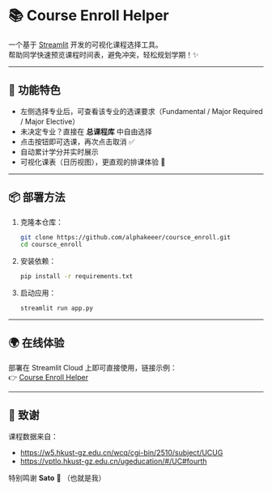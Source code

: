 

# 📚 Course Enroll Helper

一个基于 [Streamlit](https://streamlit.io) 开发的可视化课程选择工具。  
帮助同学快速预览课程时间表，避免冲突，轻松规划学期！✨

---

## 🚀 功能特色
- 左侧选择专业后，可查看该专业的选课要求（Fundamental / Major Required / Major Elective）
- 未决定专业？直接在 **总课程库** 中自由选择
- 点击按钮即可选课，再次点击取消 ✅
- 自动累计学分并实时展示
- 可视化课表（日历视图），更直观的排课体验 📅

---

## 📦 部署方法
1. 克隆本仓库：
   ```bash
   git clone https://github.com/alphakeeer/coursce_enroll.git
   cd coursce_enroll
   ```
2. 安装依赖：
   ```bash
   pip install -r requirements.txt
   ```
3. 启动应用：
   ```bash
   streamlit run app.py
   ```

---

## 🌍 在线体验
部署在 Streamlit Cloud 上即可直接使用，链接示例：  
👉 [Course Enroll Helper](https://schedule-enroll-system.streamlit.app/)

---

## 🙌 致谢
课程数据来自：
- https://w5.hkust-gz.edu.cn/wcq/cgi-bin/2510/subject/UCUG  
- https://vptlo.hkust-gz.edu.cn/ugeducation/#/UC#fourth  

特别鸣谢 **Sato** 🌟  （也就是我）